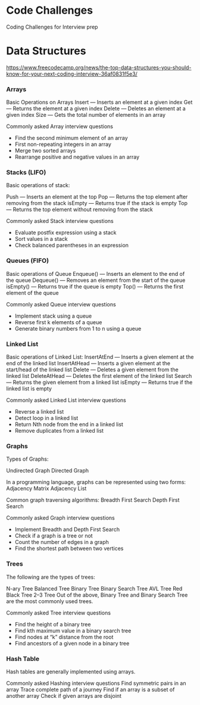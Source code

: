 # Code Challenges
 Coding Challenges for Interview prep

 # Data Structures

 https://www.freecodecamp.org/news/the-top-data-structures-you-should-know-for-your-next-coding-interview-36af0831f5e3/ 

### Arrays

Basic Operations on Arrays
Insert — Inserts an element at a given index
Get — Returns the element at a given index
Delete — Deletes an element at a given index
Size — Gets the total number of elements in an array

Commonly asked Array interview questions
- Find the second minimum element of an array
- First non-repeating integers in an array
- Merge two sorted arrays
- Rearrange positive and negative values in an array

### Stacks (LIFO)

Basic operations of stack:

Push — Inserts an element at the top
Pop — Returns the top element after removing from the stack
isEmpty — Returns true if the stack is empty
Top — Returns the top element without removing from the stack

Commonly asked Stack interview questions
- Evaluate postfix expression using a stack
- Sort values in a stack
- Check balanced parentheses in an expression

### Queues (FIFO)

Basic operations of Queue
Enqueue() — Inserts an element to the end of the queue
Dequeue() — Removes an element from the start of the queue
isEmpty() — Returns true if the queue is empty
Top() — Returns the first element of the queue

Commonly asked Queue interview questions
- Implement stack using a queue
- Reverse first k elements of a queue
- Generate binary numbers from 1 to n using a queue

### Linked List 

Basic operations of Linked List:
InsertAtEnd — Inserts a given element at the end of the linked list
InsertAtHead — Inserts a given element at the start/head of the linked list
Delete — Deletes a given element from the linked list
DeleteAtHead — Deletes the first element of the linked list
Search — Returns the given element from a linked list
isEmpty — Returns true if the linked list is empty

Commonly asked Linked List interview questions
- Reverse a linked list
- Detect loop in a linked list
- Return Nth node from the end in a linked list
- Remove duplicates from a linked list

### Graphs

Types of Graphs:

Undirected Graph
Directed Graph

In a programming language, graphs can be represented using two forms:
Adjacency Matrix
Adjacency List

Common graph traversing algorithms:
Breadth First Search
Depth First Search

Commonly asked Graph interview questions
- Implement Breadth and Depth First Search
- Check if a graph is a tree or not
- Count the number of edges in a graph
- Find the shortest path between two vertices

### Trees

The following are the types of trees:

N-ary Tree
Balanced Tree
Binary Tree
Binary Search Tree
AVL Tree
Red Black Tree
2–3 Tree
Out of the above, Binary Tree and Binary Search Tree are the most commonly used trees.

Commonly asked Tree interview questions
- Find the height of a binary tree
- Find kth maximum value in a binary search tree
- Find nodes at “k” distance from the root
- Find ancestors of a given node in a binary tree

### Hash Table

Hash tables are generally implemented using arrays.

Commonly asked Hashing interview questions
Find symmetric pairs in an array
Trace complete path of a journey
Find if an array is a subset of another array
Check if given arrays are disjoint

